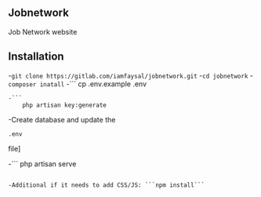 ## Jobnetwork

Job Network website

## Installation

-```git clone https://gitlab.com/iamfaysal/jobnetwork.git```
-```cd jobnetwork```
-```
    composer inatall```
-```
    cp .env.example .env
```
-```
    php artisan key:generate
```
-Create database and update the <pre><code>.env</code></pre> file]

-```
    php artisan serve
``` or create vhost

-Additional if it needs to add CSS/JS: ```npm install```

